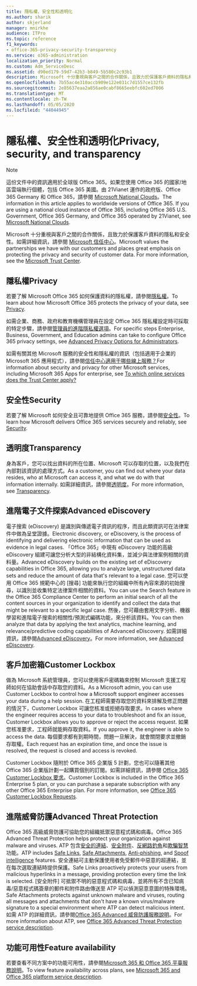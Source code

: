 ```yaml
---
title: 隱私權、安全性和透明化
ms.author: sharik
author: skjerland
manager: mnirkhe
audience: ITPro
ms.topic: reference
f1_keywords:
- office-365-privacy-security-transparency
ms.service: o365-administration
localization_priority: Normal
ms.custom: Adm_ServiceDesc
ms.assetid: d90ed179-59d7-42b3-b849-5b580c2c93b1
description: Microsoft 十分重視與客戶之間的合作關係，且致力於保護客戶資料的隱私和安全性。 如需詳細資訊，請參閱 Microsoft 信任中心。
ms.openlocfilehash: 7b55ac4e310accb909e122e031c7d1557ce132fb
ms.sourcegitcommit: 2e85637eaa2a856ae0cabf8665eebfc602ed7006
ms.translationtype: MT
ms.contentlocale: zh-TW
ms.lasthandoff: 05/05/2020
ms.locfileid: "44044945"
---
```

# <a name="privacy-security-and-transparency"></a><span data-ttu-id="0eff9-104">隱私權、安全性和透明化</span><span class="sxs-lookup"><span data-stu-id="0eff9-104">Privacy, security, and transparency</span></span>

> [!NOTE]
> <span data-ttu-id="0eff9-p102">這份文件中的資訊適用於全球版 Office 365。如果您使用 Office 365 的國家/地區雲端執行個體，包括 Office 365 美國。由 21Vianet 運作的政府版、Office 365 Germany 和 Office 365，請參閱 [Microsoft National Clouds](https://go.microsoft.com/fwlink/?linkid=841582)。</span><span class="sxs-lookup"><span data-stu-id="0eff9-p102">The information in this article applies to worldwide versions of Office 365. If you are using a national cloud instance of Office 365, including Office 365 U.S. Government, Office 365 Germany, and Office 365 operated by 21Vianet, see [Microsoft National Clouds](https://go.microsoft.com/fwlink/?linkid=841582).</span></span> 
  
<span data-ttu-id="0eff9-p103">Microsoft 十分重視與客戶之間的合作關係，且致力於保護客戶資料的隱私和安全性。如需詳細資訊，請參閱 [Microsoft 信任中心](https://go.microsoft.com/fwlink/?LinkID=717951&amp;clcid=0x409)。</span><span class="sxs-lookup"><span data-stu-id="0eff9-p103">Microsoft values the partnerships we have with our customers and places great emphasis on protecting the privacy and security of customer data. For more information, see the [Microsoft Trust Center](https://go.microsoft.com/fwlink/?LinkID=717951&amp;clcid=0x409).</span></span>
  
## <a name="privacy"></a><span data-ttu-id="0eff9-109">隱私權</span><span class="sxs-lookup"><span data-stu-id="0eff9-109">Privacy</span></span>

<span data-ttu-id="0eff9-110">若要了解 Microsoft Office 365 如何保護資料的隱私權，請參閱[隱私權](https://go.microsoft.com/fwlink/?LinkID=717953&amp;clcid=0x409)。</span><span class="sxs-lookup"><span data-stu-id="0eff9-110">To learn about how Microsoft Office 365 protects the privacy of your data, see [Privacy](https://go.microsoft.com/fwlink/?LinkID=717953&amp;clcid=0x409).</span></span> 
  
<span data-ttu-id="0eff9-111">如需企業、商務、政府和教育機構管理員在設定 Office 365 隱私權設定時可採取的特定步驟，請參閱[管理員的進階隱私權選項](https://go.microsoft.com/fwlink/p/?LinkID=285202)。</span><span class="sxs-lookup"><span data-stu-id="0eff9-111">For specific steps Enterprise, Business, Government, and Education admins can take to configure Office 365 privacy settings, see [Advanced Privacy Options for Administrators](https://go.microsoft.com/fwlink/p/?LinkID=285202).</span></span>
  
<span data-ttu-id="0eff9-112">如需有關其他 Microsoft 服務的安全性和隱私權的資訊（包括適用于企業的 Microsoft 365 應用程式），請參閱[信任中心適用于哪些線上服務？](https://www.microsoft.com/trustcenter/default.aspx)</span><span class="sxs-lookup"><span data-stu-id="0eff9-112">For information about security and privacy for other Microsoft services, including Microsoft 365 Apps for enterprise, see [To which online services does the Trust Center apply?](https://www.microsoft.com/trustcenter/default.aspx)</span></span>
  
## <a name="security"></a><span data-ttu-id="0eff9-113">安全性</span><span class="sxs-lookup"><span data-stu-id="0eff9-113">Security</span></span>

<span data-ttu-id="0eff9-114">若要了解 Microsoft 如何安全且可靠地提供 Office 365 服務，請參閱[安全性](https://go.microsoft.com/fwlink/?LinkID=717954&amp;clcid=0x409)。</span><span class="sxs-lookup"><span data-stu-id="0eff9-114">To learn how Microsoft delivers Office 365 services securely and reliably, see [Security](https://go.microsoft.com/fwlink/?LinkID=717954&amp;clcid=0x409).</span></span>
  
## <a name="transparency"></a><span data-ttu-id="0eff9-115">透明度</span><span class="sxs-lookup"><span data-stu-id="0eff9-115">Transparency</span></span>

<span data-ttu-id="0eff9-116">身為客戶，您可以找出資料的所在位置、Microsoft 可以存取的位置，以及我們在內部對該資訊的處理方式。</span><span class="sxs-lookup"><span data-stu-id="0eff9-116">As a customer, you can find out where your data resides, who at Microsoft can access it, and what we do with that information internally.</span></span> <span data-ttu-id="0eff9-117">如需詳細資訊，請參閱[透明度](https://go.microsoft.com/fwlink/?LinkID=717955&amp;clcid=0x409)。</span><span class="sxs-lookup"><span data-stu-id="0eff9-117">For more information, see [Transparency](https://go.microsoft.com/fwlink/?LinkID=717955&amp;clcid=0x409).</span></span>
  
## <a name="advanced-ediscovery"></a><span data-ttu-id="0eff9-118">進階電子文件探索</span><span class="sxs-lookup"><span data-stu-id="0eff9-118">Advanced eDiscovery</span></span>

<span data-ttu-id="0eff9-119">電子搜索 (eDiscovery) 是識別與傳遞電子資訊的程序，而且此類資訊可在法律案件中做為呈堂證據。</span><span class="sxs-lookup"><span data-stu-id="0eff9-119">Electronic discovery, or eDiscovery, is the process of identifying and delivering electronic information that can be used as evidence in legal cases.</span></span> <span data-ttu-id="0eff9-120">「Office 365」中現有 eDiscovery 功能的高級 eDiscovery 組建可讓您分析大型的非結構化資料集，並減少與法律案例相關的資料量。</span><span class="sxs-lookup"><span data-stu-id="0eff9-120">Advanced eDiscovery builds on the existing set of eDiscovery capabilities in Office 365, allowing you to analyze large, unstructured data sets and reduce the amount of data that's relevant to a legal case.</span></span> <span data-ttu-id="0eff9-121">您可以使用 Office 365 規範中心的 [搜尋] 功能來執行您的組織中所有內容來源的初始搜尋，以識別並收集特定法律案件相關的資料。</span><span class="sxs-lookup"><span data-stu-id="0eff9-121">You can use the Search feature in the Office 365 Compliance Center to perform an initial search of all the content sources in your organization to identify and collect the data that might be relevant to a specific legal case.</span></span> <span data-ttu-id="0eff9-122">然後，您可藉由套用文字分析、機器學習和進階電子搜索的相關性/預測式編碼功能，來分析該資料。</span><span class="sxs-lookup"><span data-stu-id="0eff9-122">You can then analyze that data by applying the text analytics, machine learning, and relevance/predictive coding capabilities of Advanced eDiscovery.</span></span> <span data-ttu-id="0eff9-123">如需詳細資訊，請參閱[Advanced eDiscovery](https://go.microsoft.com/fwlink/?LinkID=717971&amp;clcid=0x409)。</span><span class="sxs-lookup"><span data-stu-id="0eff9-123">For more information, see [Advanced eDiscovery](https://go.microsoft.com/fwlink/?LinkID=717971&amp;clcid=0x409).</span></span>
  
## <a name="customer-lockbox"></a><span data-ttu-id="0eff9-124">客戶加密箱</span><span class="sxs-lookup"><span data-stu-id="0eff9-124">Customer Lockbox</span></span>

<span data-ttu-id="0eff9-125">做為 Microsoft 系統管理員，您可以使用客戶密碼箱來控制 Microsoft 支援工程師如何在協助會話中存取您的資料。</span><span class="sxs-lookup"><span data-stu-id="0eff9-125">As a Microsoft admin, you can use Customer Lockbox to control how a Microsoft support engineer accesses your data during a help session.</span></span> <span data-ttu-id="0eff9-126">在工程師需要存取您的資料來排解及修正問題的情況下，Customer Lockbox 可讓您核准或拒絕存取要求。</span><span class="sxs-lookup"><span data-stu-id="0eff9-126">In cases where the engineer requires access to your data to troubleshoot and fix an issue, Customer Lockbox allows you to approve or reject the access request.</span></span> <span data-ttu-id="0eff9-127">如果您核准要求，工程師就能夠存取資料。</span><span class="sxs-lookup"><span data-stu-id="0eff9-127">If you approve it, the engineer is able to access the data.</span></span> <span data-ttu-id="0eff9-128">每個要求都有到期時間，問題一旦解決，就會關閉要求並撤銷存取權。</span><span class="sxs-lookup"><span data-stu-id="0eff9-128">Each request has an expiration time, and once the issue is resolved, the request is closed and access is revoked.</span></span>
  
<span data-ttu-id="0eff9-p107">Customer Lockbox 隨附於 Office 365 企業版 5 計劃，您也可以隨著其他 Office 365 企業版計劃一起購買個別的訂閱。如需詳細資訊，請參閱 [Office 365 Customer Lockbox 要求](https://go.microsoft.com/fwlink/?LinkID=717969&amp;clcid=0x409)。</span><span class="sxs-lookup"><span data-stu-id="0eff9-p107">Customer Lockbox is included in the Office 365 Enterprise 5 plan, or you can purchase a separate subscription with any other Office 365 Enterprise plan. For more information, see [Office 365 Customer Lockbox Requests](https://go.microsoft.com/fwlink/?LinkID=717969&amp;clcid=0x409).</span></span>
  
## <a name="advanced-threat-protection"></a><span data-ttu-id="0eff9-131">進階威脅防護</span><span class="sxs-lookup"><span data-stu-id="0eff9-131">Advanced Threat Protection</span></span>

<span data-ttu-id="0eff9-132">Office 365 高級威脅防護可協助您的組織抵禦惡意程式碼和病毒。</span><span class="sxs-lookup"><span data-stu-id="0eff9-132">Office 365 Advanced Threat Protection helps protect your organization against malware and viruses.</span></span> <span data-ttu-id="0eff9-133">ATP 包含[安全的連結](https://docs.microsoft.com/office365/securitycompliance/atp-safe-links)、[安全附件](https://docs.microsoft.com/office365/securitycompliance/atp-safe-attachments)、[反網路釣魚](https://docs.microsoft.com/office365/securitycompliance/atp-anti-phishing)和[欺騙智慧](https://docs.microsoft.com/office365/securitycompliance/learn-about-spoof-intelligence)功能。</span><span class="sxs-lookup"><span data-stu-id="0eff9-133">ATP includes [Safe Links](https://docs.microsoft.com/office365/securitycompliance/atp-safe-links), [Safe Attachments](https://docs.microsoft.com/office365/securitycompliance/atp-safe-attachments), [Anti-phishing](https://docs.microsoft.com/office365/securitycompliance/atp-anti-phishing), and [Spoof intelligence](https://docs.microsoft.com/office365/securitycompliance/learn-about-spoof-intelligence) features.</span></span> <span data-ttu-id="0eff9-134">安全連結可主動保護使用者免受郵件中惡意的超連結，並在每次選取連結時提供保護。</span><span class="sxs-lookup"><span data-stu-id="0eff9-134">Safe Links proactively protects your users from malicious hyperlinks in a message, providing protection every time the link is selected.</span></span> <span data-ttu-id="0eff9-135">[安全附件] 可抵禦不明的惡意程式碼和病毒，並將所有不含已知病毒/惡意程式碼簽章的郵件和附件路由傳送至 ATP 可以偵測惡意意圖的特殊環境。</span><span class="sxs-lookup"><span data-stu-id="0eff9-135">Safe Attachments protects against unknown malware and viruses, routing all messages and attachments that don't have a known virus/malware signature to a special environment where ATP can detect malicious intent.</span></span> <span data-ttu-id="0eff9-136">如需 ATP 的詳細資訊，請參閱[Office 365 Advanced 威脅防護服務說明](../office-365-advanced-threat-protection-service-description.md)。</span><span class="sxs-lookup"><span data-stu-id="0eff9-136">For more information about ATP, see [Office 365 Advanced Threat Protection service description](../office-365-advanced-threat-protection-service-description.md).</span></span>
  
## <a name="feature-availability"></a><span data-ttu-id="0eff9-137">功能可用性</span><span class="sxs-lookup"><span data-stu-id="0eff9-137">Feature availability</span></span>

<span data-ttu-id="0eff9-138">若要查看不同方案中的功能可用性，請參閱[Microsoft 365 和 Office 365 平臺服務說明](office-365-platform-service-description.md)。</span><span class="sxs-lookup"><span data-stu-id="0eff9-138">To view feature availability across plans, see [Microsoft 365 and Office 365 platform service description](office-365-platform-service-description.md).</span></span>
  